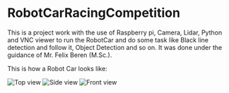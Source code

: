 # RobotCarRacingCompetition
This is a project work with the use of Raspberry pi, Camera, Lidar, Python and VNC viewer to run the RobotCar and do some task like Black line detection and follow it, Object Detection and so on. It was done under the guidance of Mr. Felix Beren (M.Sc.).

This is how a Robot Car looks like:

![Top view](https://user-images.githubusercontent.com/54257772/214282742-05f252e0-c109-4c21-870d-474af97dbe3d.png)
![Side view](https://user-images.githubusercontent.com/54257772/214282804-a6131567-83ac-42b9-bc52-fbbce748d4a7.png)
![Front view](https://user-images.githubusercontent.com/54257772/214283468-c0bf025b-6baa-4a62-8090-ad999cbb3769.png)
